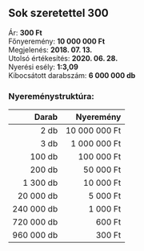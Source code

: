 ## Sok szeretettel 300

Ár: **300 Ft**<br/>
Főnyeremény: **10 000 000 Ft**<br/>
Megjelenés: **2018. 07. 13.**<br/>
Utolsó értékesítés: **2020. 06. 28.**<br/>
Nyerési esély: **1:3,09**<br/>
Kibocsátott darabszám: **6 000 000 db**<br/>

### Nyereménystruktúra:
Darab|Nyeremény
---:|---:
2 db|10 000 000 Ft
3 db|1 000 000 Ft
100 db|100 000 Ft
200 db|50 000 Ft
1 300 db|10 000 Ft
20 000 db|5 000 Ft
240 000 db|1 000 Ft
720 000 db|600 Ft
960 000 db|300 Ft
